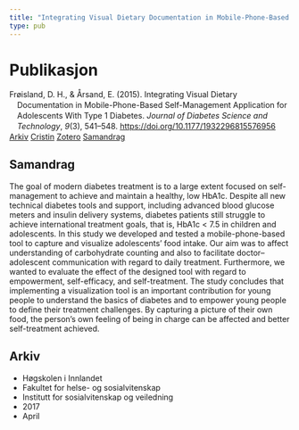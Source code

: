 ```yaml
---
title: "Integrating Visual Dietary Documentation in Mobile-Phone-Based Self-Management Application for Adolescents With Type 1 Diabetes"
type: pub
---
```

<h1>Publikasjon</h1>
<article id="csl-bib-container-I6PGVWRJ" class="csl-bib-container">
  <div class="csl-bib-body" style="line-height: 1.35; padding-left: 1em; text-indent:-1em;">
  <div class="csl-entry">Fr&#xF8;island, D. H., &amp; &#xC5;rsand, E. (2015). Integrating Visual Dietary Documentation in Mobile-Phone-Based Self-Management Application for Adolescents With Type 1 Diabetes. <i>Journal of Diabetes Science and Technology</i>, <i>9</i>(3), 541&#x2013;548. <a href="https://doi.org/10.1177/1932296815576956">https://doi.org/10.1177/1932296815576956</a></div>
</div>
  <div class="csl-bib-buttons">
    <a href="#taxonomy-article-I6PGVWRJ" class="csl-bib-button">Arkiv</a>
    <a href="https://app.cristin.no/results/show.jsf?id=1463332" alt="Cristin URL" class="csl-bib-button">Cristin</a>
    <a href="http://zotero.org/groups/5022929/items/I6PGVWRJ" alt="Zotero URL" class="csl-bib-button">Zotero</a>
    <a href="#abstract-article-I6PGVWRJ" class="csl-bib-button">Samandrag</a>
  </div>
  <div id="csl-bib-meta-container-I6PGVWRJ"></div>
</article>
<div id="csl-bib-meta-I6PGVWRJ" class="csl-bib-meta">
  <article id="abstract-article-I6PGVWRJ" class="abstract-article">
    <h1>Samandrag</h1>
    The goal of modern diabetes treatment is to a large extent focused on self-management to achieve and maintain a healthy, low HbA1c. Despite all new technical diabetes tools and support, including advanced blood glucose meters and insulin delivery systems, diabetes patients still struggle to achieve international treatment goals, that is, HbA1c &lt; 7.5 in children and adolescents. In this study we developed and tested a mobile-phone-based tool to capture and visualize adolescents’ food intake. Our aim was to affect understanding of carbohydrate counting and also to facilitate doctor–adolescent communication with regard to daily treatment. Furthermore, we wanted to evaluate the effect of the designed tool with regard to empowerment, self-efficacy, and self-treatment. The study concludes that implementing a visualization tool is an important contribution for young people to understand the basics of diabetes and to empower young people to define their treatment challenges. By capturing a picture of their own food, the person’s own feeling of being in charge can be affected and better self-treatment achieved.
  </article>
  <article id="taxonomy-article-I6PGVWRJ" class="taxonomy-article">
    <h1>Arkiv</h1>
    <ul>
      <li>Høgskolen i Innlandet</li>
      <li>Fakultet for helse- og sosialvitenskap</li>
      <li>Institutt for sosialvitenskap og veiledning</li>
      <li>2017</li>
      <li>April</li>
    </ul>
  </article>
</div>
